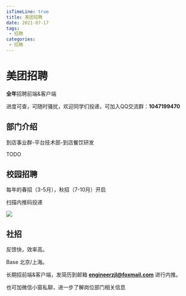 ```yaml
---
isTimeLine: true
title: 美团招聘
date: 2021-07-17
tags:
 - 招聘
categories:
 - 招聘
---
```


# 美团招聘

**全年**招聘前端&客户端

进度可查，可随时骚扰，欢迎同学们投递，可加入QQ交流群：**1047199470**

## 部门介绍
到店事业群-平台技术部-到店餐饮研发

TODO
## 校园招聘

每年的春招（3-5月），秋招（7-10月）开启

扫描内推码投递

<img src="https://img.cdn.sugarat.top/mdImg/MTYzMzMzOTI3NzE0NA==633339277144" style="max-width:320px;">

## 社招 

反馈快，效率高。

Base 北京/上海。

长期招前端&客户端，发简历到邮箱 **engineerzjl@foxmail.com** 进行内推。

也可加微信小窗私聊，进一步了解岗位部门相关信息

<comment/>